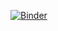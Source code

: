 [![Binder](https://mybinder.org/badge_logo.svg)](https://mybinder.org/v2/gh/amadeuspzs/temp-psr/HEAD)


